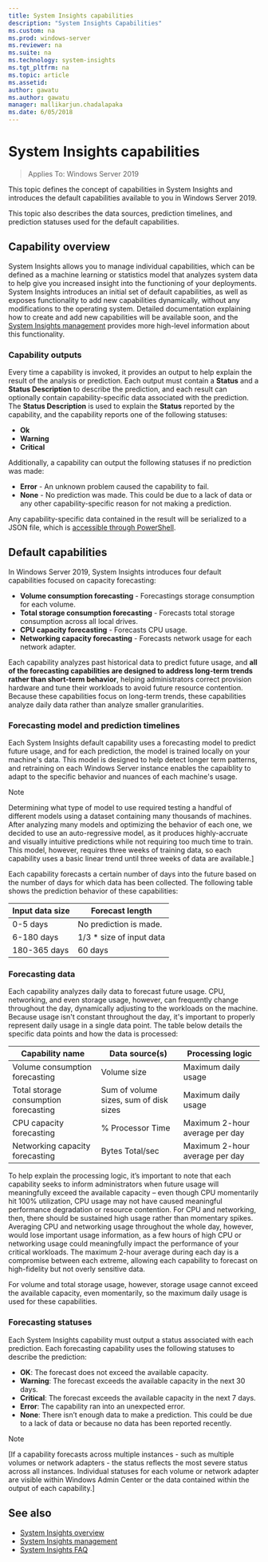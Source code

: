 ```yaml
---
title: System Insights capabilities
description: "System Insights Capabilities"
ms.custom: na
ms.prod: windows-server
ms.reviewer: na
ms.suite: na
ms.technology: system-insights
ms.tgt_pltfrm: na
ms.topic: article
ms.assetid: 
author: gawatu
ms.author: gawatu
manager: mallikarjun.chadalapaka
ms.date: 6/05/2018
---
```

# System Insights capabilities

>Applies To: Windows Server 2019

This topic defines the concept of capabilities in System Insights and introduces the default capabilities available to you in Windows Server 2019. 

This topic also describes the data sources, prediction timelines, and prediction statuses used for the default capabilities. 

## Capability overview
System Insights allows you to manage individual capabilities, which can be defined as a machine learning or statistics model that analyzes system data to help give you increased insight into the functioning of your deployments. System Insights introduces an initial set of default capabilities, as well as exposes functionality to add new capabilities dynamically, without any modifications to the operating system. Detailed documentation explaining how to create and add new capabilities will be available soon, and the [System Insights management](system-insights-management.md) provides more high-level information about this functionality. 

### Capability outputs
Every time a capability is invoked, it provides an output to help explain the result of the analysis or prediction. Each output must contain a **Status** and a **Status Description** to describe the prediction, and each result can optionally contain capability-specific data associated with the prediction. The **Status Description** is used to explain the **Status** reported by the capability, and the capability reports one of the following statuses:

- **Ok**
- **Warning**
- **Critical**

Additionally, a capability can output the following statuses if no prediction was made: 

- **Error** - An unknown problem caused the capability to fail. 
- **None** - No prediction was made. This could be due to a lack of data or any other capability-specific reason for not making a prediction. 

Any capability-specific data contained in the result will be serialized to a JSON file, which is [accessible through PowerShell](system-insights-management.md). 

## Default capabilities
In Windows Server 2019, System Insights introduces four default capabilities focused on capacity forecasting:

- **Volume consumption forecasting** - Forecastings storage consumption for each volume.
- **Total storage consumption forecasting** - Forecasts total storage consumption across all local drives. 
- **CPU capacity forecasting** - Forecasts CPU usage. 
- **Networking capacity forecasting** - Forecasts network usage for each network adapter. 

Each capability analyzes past historical data to predict future usage, and **all of the forecasting capabilities are designed to address long-term trends rather than short-term behavior**, helping administrators correct provision hardware and tune their workloads to avoid future resource contention. Because these capabilities focus on long-term trends, these capabilities analyze daily data rather than analyze smaller granularities. 

### Forecasting model and prediction timelines
Each System Insights default capability uses a forecasting model to predict future usage, and for each prediction, the model is trained locally on your machine's data. This model is designed to help detect longer term patterns, and retraining on each Windows Server instance enables the capaiblity to adapt to the specific behavior and nuances of each machine's usage.

>[!NOTE]
>Determining what type of model to use required testing a handful of different models using a dataset containing many thousands of machines. After analyzing many models and optimizing the behavior of each one, we decided to use an auto-regressive model, as it produces highly-accruate and visually intuitive predictions while not requiring too much time to train. This model, however, requires three weeks of training data, so each capability uses a basic linear trend until three weeks of data are available.]

Each capability forecasts a certain number of days into the future based on the number of days for which data has been collected. The following table shows the prediction behavior of these capabilities:

| Input data size | Forecast length |
| --------------- | --------------- |
| 0-5 days | No prediction is made. |
| 6-180 days | 1/3 * size of input data |
| 180-365 days | 60 days | 

### Forecasting data
Each capability analyzes daily data to forecast future usage. CPU, networking, and even storage usage, however, can frequently change throughout the day, dynamically adjusting to the workloads on the machine. Because usage isn't constant throughout the day, it's important to properly represent daily usage in a single data point. The table below details the specific data points and how the data is processed:


| Capability name | Data source(s) | Processing logic |
| --------------- | -------------- | ---------------- |
 Volume consumption forecasting          | Volume size                    | Maximum daily usage              
 Total storage consumption forecasting   | Sum of volume sizes, sum of disk sizes              | Maximum daily usage             
 CPU capacity forecasting                | % Processor Time  | Maximum 2-hour average per day   
 Networking capacity forecasting         | Bytes Total/sec         | Maximum 2-hour average per day  

To help explain the processing logic, it’s important to note that each capability seeks to inform administrators when future usage will meaningfully exceed the available capacity – even though CPU momentarily hit 100% utilization, CPU usage may not have caused meaningful performance degradation or resource contention. For CPU and networking, then, there should be sustained high usage rather than momentary spikes. Averaging CPU and networking usage throughout the whole day, however, would lose important usage information, as a few hours of high CPU or networking usage could meaningfully impact the performance of your critical workloads. The maximum 2-hour average during each day is a compromise between each extreme, allowing each capability to forecast on high-fidelity but not overly sensitive data. 

For volume and total storage usage, however, storage usage cannot exceed the available capacity, even momentarily, so the maximum daily usage is used for these capabilities. 

### Forecasting statuses
Each System Insights capability must output a status associated with each prediction. Each forecasting capability uses the following statuses to describe the prediction:
- **OK**: The forecast does not exceed the available capacity.
- **Warning**: The forecast exceeds the available capacity in the next 30 days. 
- **Critical**: The forecast exceeds the available capacity in the next 7 days. 
- **Error**: The capability ran into an unexpected error. 
- **None**: There isn’t enough data to make a prediction. This could be due to a lack of data or because no data has been reported recently.

>[!NOTE]
>[If a capability forecasts across multiple instances - such as multiple volumes or network adapters - the status reflects the most severe status across all instances. Individual statuses for each volume or network adapter are visible within Windows Admin Center or the data contained within the output of each capability.] 



## See also
- [System Insights overview](system-insights-overview.md)
- [System Insights management](system-insights-management.md)
- [System Insights FAQ](system-insights-faq.md)
